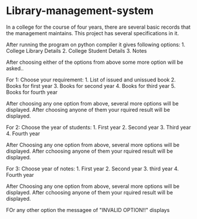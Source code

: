 # Library-management-system
In a college for the course of four years, there are several basic records that the management maintains.
This project has several specifications in it.

After running the program on python compiler it gives following options:
	1. College Library Details
	2. College Student Details
	3. Notes

After choosing either of the options from above some more option will be asked..

For 1:
Choose your requirement:
	1. List of issued and unissued book
	2. Books for first year
	3. Books for second year
	4. Books for third year
	5. Books for fourth year

After choosing any one option from above, several more options will be displayed. After choosing anyone of them your rquired result will be displayed.

For 2:
Choose the year of students:
	1. First year
	2. Second year
	3. Third year
	4. Fourth year

After Choosing any one option from above, several more options will be displayed. After cchoosing anyone of them your rquired result will be displayed.

For 3:
Choose year of notes:
	1. First year
	2. Second year
	3. third year
	4. Fourth year

After Choosing any one option from above, several more options will be displayed. After cchoosing anyone of them your rquired result will be displayed.

FOr any other option the messagee of "INVALID OPTION!!" displays
